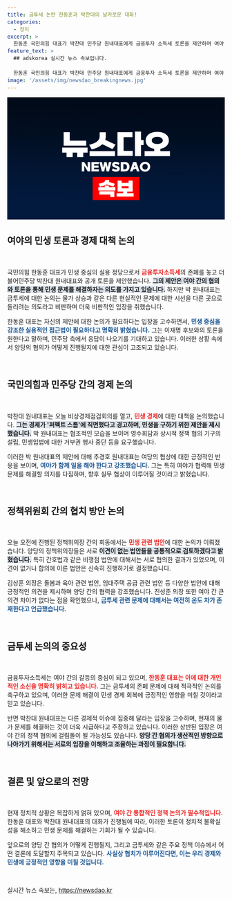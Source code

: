 ```yaml
---
title: 금투세 논란 한동훈과 박찬대의 날카로운 대화!
categories:
  - 정치
excerpt: >
  한동훈 국민의힘 대표가 박찬대 민주당 원내대표에게 금융투자 소득세 토론을 제안하며 여야 간 민생 대화의 물꼬가 트일 조짐을 보이고 있습니다. 두 정치인의 냉정한 공방 속에 협상 가능성이 엿보입니다. 클릭해 더 자세한 소식 알아보세요!
feature_text: >
  ## adskorea 실시간 뉴스 속보입니다.

  한동훈 국민의힘 대표가 박찬대 민주당 원내대표에게 금융투자 소득세 토론을 제안하며 여야 간 민생 대화의 물꼬가 트일 조짐을 보이고 있습니다. 두 정치인의 냉정한 공방 속에 협상 가능성이 엿보입니다. 클릭해 더 자세한 소식 알아보세요!
image: '/assets/img/newsdao_breakingnews.jpg'
---
```


<p><img src="/assets/img/newsdao_breakingnews.jpg" alt="adskorea 속보" /></p>

<h2 data-ke-size="size26">여야의 민생 토론과 경제 대책 논의</h2>

<p data-ke-size="size16">&nbsp;</p>

<p>국민의힘 한동훈 대표가 민생 중심의 실용 정당으로서 <b><span style="color: #ee2323;">금융투자소득세</span></b>의 존폐를 놓고 더불어민주당 박찬대 원내대표와 공개 토론을 제안했습니다. <b><span style="background-color: #21538527;">그의 제안은 여야 간의 협의와 토론을 통해 민생 문제를 해결하자는 의도를 가지고 있습니다.</span></b> 하지만 박 원내대표는 금투세에 대한 논의는 물가 상승과 같은 다른 현실적인 문제에 대한 시선을 다른 곳으로 돌리려는 의도라고 비판하며 더욱 비판적인 입장을 취했습니다.</p>

<p>한동훈 대표는 자신의 제안에 대한 논의가 필요하다는 입장을 고수하면서, <b><span style="color: #1a5490;">민생 중심을 강조한 실용적인 접근법이 필요하다고 명확히 밝혔습니다.</span></b> 그는 이재명 후보와의 토론을 원한다고 말하며, 민주당 측에서 응답이 나오기를 기대하고 있습니다. 이러한 상황 속에서 양당의 협의가 어떻게 진행될지에 대한 관심이 고조되고 있습니다.</p>

<p><br></p>

<h2 data-ke-size="size26">국민의힘과 민주당 간의 경제 논의</h2>

<p data-ke-size="size16">&nbsp;</p>

<p>박찬대 원내대표는 오늘 비상경제점검회의를 열고, <b><span style="color: #ee2323;">민생 경제</span></b>에 대한 대책을 논의했습니다. <b><span style="background-color: #21538527;">그는 경제가 '퍼펙트 스톰'에 직면했다고 경고하며, 민생을 구하기 위한 제안을 제시했습니다.</span></b> 박 원내대표는 협조적인 모습을 보이며 영수회담과 상시적 정책 협의 기구의 설립, 민생입법에 대한 거부권 행사 중단 등을 요구했습니다.</p>

<p>이러한 박 원내대표의 제안에 대해 추경호 원내대표는 여당의 협상에 대한 긍정적인 반응을 보이며, <b><span style="color: #1a5490;">여야가 함께 일을 해야 한다고 강조했습니다</span>.</b> 그는 특히 여야가 협력해 민생 문제를 해결할 의지를 다짐하며, 향후 실무 협상이 이루어질 것이라고 밝혔습니다.</p>

<p><br></p>

<h2 data-ke-size="size26">정책위원회 간의 협치 방안 논의</h2>

<p data-ke-size="size16">&nbsp;</p>

<p>오늘 오전에 진행된 정책위의장 간의 회동에서는 <b><span style="color: #ee2323;">민생 관련 법안</span></b>에 대한 논의가 이뤄졌습니다. 양당의 정책위의장들은 서로 <b><span style="background-color: #21538527;">이견이 없는 법안들을 공통적으로 검토하겠다고 밝혔습니다.</span></b> 특히 간호법과 같은 비쟁점 법안에 대해서는 서로 협의한 결과가 있었으며, 이견이 없거나 합의에 이른 법안은 신속히 진행하기로 결정했습니다.</p>

<p>김상훈 의장은 돌봄과 육아 관련 법안, 임대주택 공급 관련 법안 등 다양한 법안에 대해 긍정적인 의견을 제시하며 양당 간의 협력을 강조했습니다. 진성준 의장 또한 여야 간 큰 의견 차이가 없다는 점을 확인했으나, <b><span style="color: #1a5490;">금투세 관련 문제에 대해서는 여전히 온도 차가 존재한다고 언급했습니다.</span></b></p>

<p><br></p>

<h2 data-ke-size="size26">금투세 논의의 중요성</h2>

<p data-ke-size="size16">&nbsp;</p>

<p>금융투자소득세는 여야 간의 갈등의 중심이 되고 있으며, <b><span style="color: #ee2323;">한동훈 대표는 이에 대한 개인적인 소신을 명확히 밝히고 있습니다.</span></b> 그는 금투세의 존폐 문제에 대해 적극적인 논의를 촉구하고 있으며, 이러한 문제 해결이 민생 경제 회복에 긍정적인 영향을 미칠 것이라고 믿고 있습니다. </p>

<p>반면 박찬대 원내대표는 다른 경제적 이슈에 집중해 달라는 입장을 고수하며, 현재의 물가 문제를 해결하는 것이 더욱 시급하다고 주장하고 있습니다. 이러한 상반된 입장은 여야 간의 정책 협의에 걸림돌이 될 가능성도 있습니다. <b><span style="background-color: #21538527;">양당 간 협의가 생산적인 방향으로 나아가기 위해서는 서로의 입장을 이해하고 조율하는 과정이 필요합니다.</span></b></p>

<p><br></p>

<h2 data-ke-size="size26">결론 및 앞으로의 전망</h2>

<p data-ke-size="size16">&nbsp;</p>

<p>현재 정치적 상황은 복잡하게 얽혀 있으며, <b><span style="color: #ee2323;">여야 간 통합적인 정책 논의가 필수적입니다.</span></b> 한동훈 대표와 박찬대 원내대표의 대화가 진행됨에 따라, 이러한 토론이 정치적 불확실성을 해소하고 민생 문제를 해결하는 기회가 될 수 있습니다. </p>

<p>앞으로의 양당 간 협의가 어떻게 진행될지, 그리고 금투세와 같은 주요 정책 이슈에서 어떤 결론에 도달할지 주목되고 있습니다. <b><span style="color: #1a5490;">사실상 협치가 이루어진다면, 이는 우리 경제와 민생에 긍정적인 영향을 미칠 것입니다.</span></b></p>

<p><br></p>
실시간 뉴스 속보는, <a href="https://newsdao.kr" rel="dofollow">https://newsdao.kr</a>


